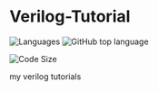 # Verilog-Tutorial 
![Languages](https://img.shields.io/github/languages/count/aungtunlinn1992/Verilog-Tutorial?style=social)
![GitHub top language](https://img.shields.io/github/languages/top/aungtunlinn1992/Verilog-Tutorial)

![Code Size](https://img.shields.io/github/languages/code-size/aungtunlinn1992/Verilog-Tutorial?style=social)

my verilog tutorials

